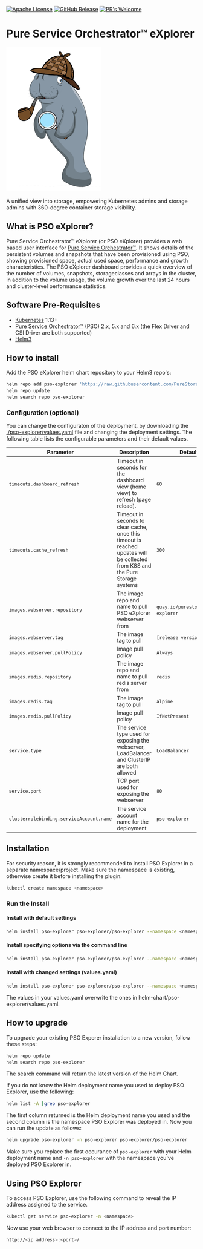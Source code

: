 [![Apache License](https://img.shields.io/badge/license-Apache%202-blue.svg)](https://raw.githubusercontent.com/PureStorage-OpenConnect/pso-explorer/master/LICENSE)
[![GitHub Release](https://img.shields.io/github/v/release/PureStorage-OpenConnect/pso-explorer.svg)]()
[![PR's Welcome](https://img.shields.io/badge/PRs-welcome-brightgreen.svg?style=flat)](http://makeapullrequest.com)

# Pure Service Orchestrator™ eXplorer

<img src="./images/psox_logo.png" width="250">

A unified view into storage, empowering Kubernetes admins and storage admins with 360-degree container storage visibility.

## What is PSO eXplorer?

Pure Service Orchestrator™ eXplorer (or PSO eXplorer) provides a web based user interface for [Pure Service Orchestrator™](https://github.com/purestorage/helm-charts). It shows details of the persistent volumes and snapshots that have been provisioned using PSO, showing provisioned space, actual used space, performance and growth characteristics. The PSO eXplorer dashboard provides a quick overview of the number of volumes, snapshots, storageclasses and arrays in the cluster, in addition to the volume usage, the volume growth over the last 24 hours and cluster-level performance statistics.

## Software Pre-Requisites
- [Kubernetes](https://kubernetes.io/) 1.13+
- [Pure Service Orchestrator™](https://github.com/purestorage/helm-charts) (PSO) 2.x, 5.x and 6.x (the Flex Driver and CSI Driver are both supported)
- [Helm3](https://helm.sh/)

## How to install
Add the PSO eXplorer helm chart repository to your Helm3 repo's:

```bash
helm repo add pso-explorer 'https://raw.githubusercontent.com/PureStorage-OpenConnect/pso-explorer/master/'
helm repo update
helm search repo pso-explorer
```

### Configuration (optional)
You can change the configuraton of the deployment, by downloading the [./pso-explorer/values.yaml](./pso-explorer/values.yaml) file and changing the deployment settings. The following table lists the configurable parameters and their default values.

| Parameter                                      | Description                                                                                                                                                | Default                                       |
|------------------------------------------------|------------------------------------------------------------------------------------------------------------------------------------------------------------|-----------------------------------------------|
| `timeouts.dashboard_refresh`                   | Timeout in seconds for the dashboard view (home view) to refresh (page reload).                                                                            | `60`                                          |
| `timeouts.cache_refresh`                       | Timeout in seconds to clear cache, once this timeout is reached updates will be collected from K8S and the Pure Storage systems                            | `300`                                         |
| `images.webserver.repository`                  | The image repo and name to pull PSO eXplorer webserver from                                                                                                | `quay.io/purestorage/pso-explorer`            |
| `images.webserver.tag`                         | The image tag to pull                                                                                                                                      | `[release version]`                           |
| `images.webserver.pullPolicy`                  | Image pull policy                                                                                                                                          | `Always`                                      |
| `images.redis.repository`                      | The image repo and name to pull redis server from                                                                                                          | `redis`                                       |
| `images.redis.tag`                             | The image tag to pull                                                                                                                                      | `alpine`                                      |
| `images.redis.pullPolicy`                      | Image pull policy                                                                                                                                          | `IfNotPresent`                                |
| `service.type`                                 | The service type used for exposing the webserver, LoadBalancer and ClusterIP are both allowed                                                              | `LoadBalancer`                                |
| `service.port`                                 | TCP port used for exposing the webserver                                                                                                                   | `80`                                          |
| `clusterrolebinding.serviceAccount.name`       | The service account name for the deployment                                                                                                                | `pso-explorer`                                |


## Installation
For security reason, it is strongly recommended to install PSO Explorer in a separate namespace/project. Make sure the namespace is existing, otherwise create it before installing the plugin.

```bash
kubectl create namespace <namespace>
```

### Run the Install

#### Install with default settings

```bash
helm install pso-explorer pso-explorer/pso-explorer --namespace <namespace>
```

#### Install specifying options via the command line

```bash
helm install pso-explorer pso-explorer/pso-explorer --namespace <namespace> --set timeouts.dashboard_refresh=30 --set timeouts.cache_refresh=60
```

#### Install with changed settings (values.yaml)

```bash
helm install pso-explorer pso-explorer/pso-explorer --namespace <namespace> -f <your_own_dir>/yourvalues.yaml
```

The values in your values.yaml overwrite the ones in helm-chart/pso-explorer/values.yaml.

## How to upgrade
To upgrade your existing PSO Exporer installation to a new version, follow these steps:

```bash
helm repo update
helm search repo pso-explorer
```
The search command will return the latest version of the Helm Chart.

If you do not know the Helm deployment name you used to deploy PSO Explorer, use the following:

```bash
helm list -A |grep pso-explorer
```
The first column returned is the Helm deployment name you used and the second column is the namespace PSO Explorer was deployed in.
Now you can run the update as follows:

```bash
helm upgrade pso-explorer -n pso-explorer pso-explorer/pso-explorer
```
Make sure you replace the first occurance of `pso-explorer` with your Helm deployment name and `-n pso-explorer` with the namespace you've deployed PSO Explorer in.

## Using PSO Explorer
To access PSO Explorer, use the following command to reveal the IP address assigned to the service.

```bash
kubectl get service pso-explorer -n <namespace>
```
Now use your web browser to connect to the IP address and port number:
```bash
http://<ip address>:<port>/
